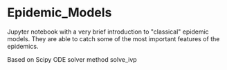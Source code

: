 # Epidemic_Models
Jupyter notebook with a very brief introduction to "classical" epidemic models. 
They are able to catch some of the most important features of the epidemics.

Based on Scipy ODE solver method solve_ivp
